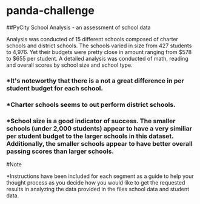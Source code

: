 # panda-challenge
##PyCity School Analysis - an assessment of school data 

Analysis was conducted of 15 different schools composed of charter schools and district schools. The schools varied in size from 427 students to 4,976. Yet their budgets were pretty close in amount ranging from $578 to $655 per student. A detailed analysis was conducted of math, reading and overall scores by school size and school type.

   ### *It's noteworthy that there is a not a great difference in per student budget for each school.
 ###   *Charter schools seems to out perform district schools.
  ###  *School size is a good indicator of success. The smaller schools (under 2,000 students) appear to have a very similiar per student budget to the larger schools in this dataset. Additionally, the smaller schools appear to have better overall passing scores than larger schools. 
  
#Note

*Instructions have been included for each segment as a guide to help your thought process as you decide how you would like to get the requested results in analyzing the data provided in the files school data and student data. 
